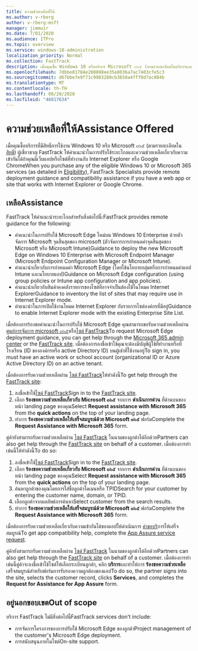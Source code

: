 ```yaml
---
title: ความช่วยเหลือที่ให้
ms.author: v-rberg
author: v-rberg-msft
manager: jimmuir
ms.date: 7/01/2020
ms.audience: ITPro
ms.topic: overview
ms.service: windows-10-administration
localization_priority: Normal
ms.collection: FastTrack
description: เมื่อคุณซื้อ Windows 10 หรือบริการ Microsoft ๓๖๕ (ตามรายละเอียดในบริการและแผนที่มีสิทธิ์การใช้งาน) ผู้เชี่ยวชาญ FastTrack ให้คำแนะนำในการใช้งานระยะไกลและความช่วยเหลือเกี่ยวกับความเข้ากันได้ถ้าคุณมีเว็บแอปหรือไซต์ที่ทำงานกับ Internet Explorer หรือ Google Chrome
ms.openlocfilehash: 7dbbe81784e208898ee35e8036a7ac7403cfe5c3
ms.sourcegitcommit: d67bbe7e9f71c9983280cb3858a4fff0d7ac884b
ms.translationtype: MT
ms.contentlocale: th-TH
ms.lasthandoff: 08/20/2020
ms.locfileid: "46817634"
---
```

# <a name="assistance-offered"></a><span data-ttu-id="3b902-103">ความช่วยเหลือที่ให้</span><span class="sxs-lookup"><span data-stu-id="3b902-103">Assistance Offered</span></span>

<span data-ttu-id="3b902-104">เมื่อคุณซื้อบริการที่มีสิทธิ์การใช้งาน Windows 10 หรือ Microsoft ๓๖๕ (ตามรายละเอียดใน [สิทธิ์](eligibility.md)) ผู้เชี่ยวชาญ FastTrack ให้คำแนะนำในการปรับใช้ระยะไกลและความช่วยเหลือเกี่ยวกับความเข้ากันได้ถ้าคุณมีเว็บแอปหรือไซต์ที่ทำงานกับ Internet Explorer หรือ Google Chrome</span><span class="sxs-lookup"><span data-stu-id="3b902-104">When you purchase any of the eligible Windows 10 or Microsoft 365 services (as detailed in [Eligibility](eligibility.md)), FastTrack Specialists provide remote deployment guidance and compatibility assistance if you have a web app or site that works with Internet Explorer or Google Chrome.</span></span> 

## <a name="assistance"></a><span data-ttu-id="3b902-105">เหลือ</span><span class="sxs-lookup"><span data-stu-id="3b902-105">Assistance</span></span>

<span data-ttu-id="3b902-106">FastTrack ให้คำแนะนำระยะไกลสำหรับสิ่งต่อไปนี้:</span><span class="sxs-lookup"><span data-stu-id="3b902-106">FastTrack provides remote guidance for the following:</span></span>
- <span data-ttu-id="3b902-107">คำแนะนำในการปรับใช้ Microsoft Edge ใหม่บน Windows 10 Enterprise ด้วยตัวจัดการ Microsoft จุดสิ้นสุดของ microsoft (ตัวจัดการการกำหนดค่าจุดสิ้นสุดของ Microsoft หรือ Microsoft Intune)</span><span class="sxs-lookup"><span data-stu-id="3b902-107">Guidance to deploy the new Microsoft Edge on Windows 10 Enterprise with Microsoft Endpoint Manager (Microsoft Endpoint Configuration Manager or Microsoft Intune).</span></span>
- <span data-ttu-id="3b902-108">คำแนะนำเกี่ยวกับการกำหนดค่า Microsoft Edge (โดยใช้นโยบายกลุ่มหรือการกำหนดค่าแอป Intune และนโยบายแอป)</span><span class="sxs-lookup"><span data-stu-id="3b902-108">Guidance on Microsoft Edge configuration (using group policies or Intune app configuration and app policies).</span></span>
- <span data-ttu-id="3b902-109">คำแนะนำเกี่ยวกับสินค้าคงคลังรายการของไซต์ที่อาจจำเป็นต้องใช้ในโหมด Internet Explorer</span><span class="sxs-lookup"><span data-stu-id="3b902-109">Guidance to inventory the list of sites that may require use in Internet Explorer mode.</span></span>
- <span data-ttu-id="3b902-110">คำแนะนำในการเปิดใช้งานโหมด Internet Explorer กับรายการไซต์องค์กรที่มีอยู่</span><span class="sxs-lookup"><span data-stu-id="3b902-110">Guidance to enable Internet Explorer mode with the existing Enterprise Site List.</span></span>

<span data-ttu-id="3b902-111">เมื่อต้องการร้องขอคำแนะนำในการปรับใช้ Microsoft Edge คุณสามารถขอรับความช่วยเหลือผ่าน[ศูนย์การจัดการ microsoft ๓๖๕](https://go.microsoft.com/fwlink/?linkid=2032704)หรือ[ไซต์ FastTrack](https://go.microsoft.com/fwlink/?linkid=780698)</span><span class="sxs-lookup"><span data-stu-id="3b902-111">To request Microsoft Edge deployment guidance, you can get help through the [Microsoft 365 admin center](https://go.microsoft.com/fwlink/?linkid=2032704) or the [FastTrack site](https://go.microsoft.com/fwlink/?linkid=780698).</span></span> <span data-ttu-id="3b902-112">เมื่อต้องการลงชื่อเข้าใช้คุณจะต้องมีบัญชีผู้ใช้ที่ทำงานหรือที่โรงเรียน (ID ขององค์กรหรือ active Directory ID) บนผู้เช่าที่ใช้งานอยู่</span><span class="sxs-lookup"><span data-stu-id="3b902-112">To sign in, you must have an active work or school account (organizational ID or Azure Active Directory ID) on an active tenant.</span></span> 

<span data-ttu-id="3b902-113">เมื่อต้องการรับความช่วยเหลือผ่าน [ไซต์ FastTrack](https://go.microsoft.com/fwlink/?linkid=780698)ให้ทำดังนี้</span><span class="sxs-lookup"><span data-stu-id="3b902-113">To get help through the [FastTrack site](https://go.microsoft.com/fwlink/?linkid=780698):</span></span> 
1.    <span data-ttu-id="3b902-114">ลงชื่อเข้าใช้[ไซต์ FastTrack](https://go.microsoft.com/fwlink/?linkid=780698)</span><span class="sxs-lookup"><span data-stu-id="3b902-114">Sign in to the [FastTrack site](https://go.microsoft.com/fwlink/?linkid=780698).</span></span> 
2.    <span data-ttu-id="3b902-115">เลือก **ร้องขอความช่วยเหลือเกี่ยวกับ Microsoft ๓๖๕** จากการ **ดำเนินการด่วน** ที่ด้านบนของหน้า landing page ของคุณ</span><span class="sxs-lookup"><span data-stu-id="3b902-115">Select **Request assistance with Microsoft 365** from the **quick actions** on the top of your landing page.</span></span>
3.    <span data-ttu-id="3b902-116">ทำการ **ร้องขอความช่วยเหลือให้เสร็จสมบูรณ์ด้วย Microsoft ๓๖๕** ฟอร์ม</span><span class="sxs-lookup"><span data-stu-id="3b902-116">Complete the **Request Assistance with Microsoft 365** form.</span></span>
  
<span data-ttu-id="3b902-117">คู่ค้ายังสามารถรับความช่วยเหลือผ่าน [ไซต์ FastTrack](https://go.microsoft.com/fwlink/?linkid=780698) ในนามของลูกค้าได้อีกด้วย</span><span class="sxs-lookup"><span data-stu-id="3b902-117">Partners can also get help through the [FastTrack site](https://go.microsoft.com/fwlink/?linkid=780698) on behalf of a customer.</span></span> <span data-ttu-id="3b902-118">เมื่อต้องการทำเช่นนี้ให้ทำดังนี้</span><span class="sxs-lookup"><span data-stu-id="3b902-118">To do so:</span></span>
1.    <span data-ttu-id="3b902-119">ลงชื่อเข้าใช้[ไซต์ FastTrack](https://go.microsoft.com/fwlink/?linkid=780698)</span><span class="sxs-lookup"><span data-stu-id="3b902-119">Sign in to the [FastTrack site](https://go.microsoft.com/fwlink/?linkid=780698).</span></span> 
2.    <span data-ttu-id="3b902-120">เลือก **ร้องขอความช่วยเหลือเกี่ยวกับ Microsoft ๓๖๕** จากการ **ดำเนินการด่วน** ที่ด้านบนของหน้า landing page ของคุณ</span><span class="sxs-lookup"><span data-stu-id="3b902-120">Select **Request assistance with Microsoft 365** from the **quick actions** on the top of your landing page.</span></span>
3.    <span data-ttu-id="3b902-121">ค้นหาลูกค้าของคุณโดยการใส่ชื่อลูกค้าโดเมนหรือ TPID</span><span class="sxs-lookup"><span data-stu-id="3b902-121">Search for your customer by entering the customer name, domain, or TPID.</span></span>
4.    <span data-ttu-id="3b902-122">เลือกลูกค้าจากผลลัพธ์การค้นหา</span><span class="sxs-lookup"><span data-stu-id="3b902-122">Select customer from the search results.</span></span>
5.    <span data-ttu-id="3b902-123">ทำการ **ร้องขอความช่วยเหลือให้เสร็จสมบูรณ์ด้วย Microsoft ๓๖๕** ฟอร์ม</span><span class="sxs-lookup"><span data-stu-id="3b902-123">Complete the **Request Assistance with Microsoft 365** form.</span></span>
 
<span data-ttu-id="3b902-124">เมื่อต้องการรับความช่วยเหลือเกี่ยวกับความเข้ากันได้ของแอปให้ดำเนินการ [คำขอบริ](https://go.microsoft.com/fwlink/?linkid=2022721)การให้เสร็จสมบูรณ์</span><span class="sxs-lookup"><span data-stu-id="3b902-124">To get app compatibility help, complete the [App Assure service request](https://go.microsoft.com/fwlink/?linkid=2022721).</span></span>

<span data-ttu-id="3b902-125">คู่ค้ายังสามารถรับความช่วยเหลือผ่าน [ไซต์ FastTrack](https://go.microsoft.com/fwlink/?linkid=780698) ในนามของลูกค้าได้อีกด้วย</span><span class="sxs-lookup"><span data-stu-id="3b902-125">Partners can also get help through the [FastTrack site](https://go.microsoft.com/fwlink/?linkid=780698) on behalf of a customer.</span></span> <span data-ttu-id="3b902-126">เมื่อต้องการทำเช่นนี้คู่ค้าจะลงชื่อเข้าใช้ไซต์ให้เลือกระเบียนลูกค้า, คลิก **บริการ**และทำให้การ **ร้องขอความช่วยเหลือ** เสร็จสมบูรณ์สำหรับฟอร์มการรับรองความถูกต้องของแอป</span><span class="sxs-lookup"><span data-stu-id="3b902-126">To do so, the partner signs into the site, selects the customer record, clicks **Services**, and completes the **Request for Assistance for App Assure** form.</span></span>

## <a name="out-of-scope"></a><span data-ttu-id="3b902-127">อยู่นอกขอบเขต</span><span class="sxs-lookup"><span data-stu-id="3b902-127">Out of scope</span></span>

<span data-ttu-id="3b902-128">บริการ FastTrack ไม่มีสิ่งต่อไปนี้</span><span class="sxs-lookup"><span data-stu-id="3b902-128">FastTrack services don't include:</span></span>
- <span data-ttu-id="3b902-129">การจัดการโครงการของการปรับใช้ Microsoft Edge ของลูกค้า</span><span class="sxs-lookup"><span data-stu-id="3b902-129">Project management of the customer's Microsoft Edge deployment.</span></span>
- <span data-ttu-id="3b902-130">การสนับสนุนภายในไซต์</span><span class="sxs-lookup"><span data-stu-id="3b902-130">On-site support.</span></span>

